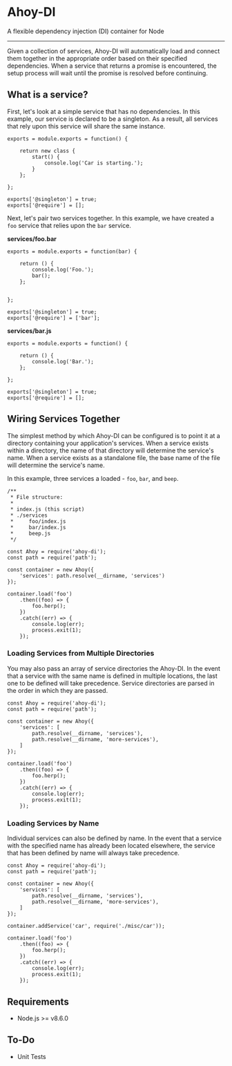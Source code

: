 # Ahoy-DI

A flexible dependency injection (DI) container for Node

---

Given a collection of services, Ahoy-DI will automatically load and connect them together in the appropriate order based on their specified dependencies. When a service that returns a promise is encountered, the setup process will wait until the promise is resolved before continuing.

## What is a service?

First, let's look at a simple service that has no dependencies. In this example, our service is declared to be a singleton. As a result, all services that rely upon this service will share the same instance.

```
exports = module.exports = function() {

    return new class {
        start() {
            console.log('Car is starting.');
        }
    };

};

exports['@singleton'] = true;
exports['@require'] = [];
```

Next, let's pair two services together. In this example, we have created a `foo` service that relies upon the `bar` service.

**services/foo.bar**

```
exports = module.exports = function(bar) {

	return () {
		console.log('Foo.');
		bar();
	};


};

exports['@singleton'] = true;
exports['@require'] = ['bar'];
```

**services/bar.js**

```
exports = module.exports = function() {

	return () {
		console.log('Bar.');
	};

};

exports['@singleton'] = true;
exports['@require'] = [];
```

## Wiring Services Together

The simplest method by which Ahoy-DI can be configured is to point it at a directory containing your application's services. When a service exists within a directory, the name of that directory will determine the service's name. When a service exists as a standalone file, the base name of the file will determine the service's name.

In this example, three services a loaded - `foo`, `bar`, and `beep`.

```
/**
 * File structure:
 *
 * index.js (this script)
 * ./services
 *     foo/index.js
 *     bar/index.js
 *     beep.js
 */
 
const Ahoy = require('ahoy-di');
const path = require('path');

const container = new Ahoy({
    'services': path.resolve(__dirname, 'services')
});

container.load('foo')
    .then((foo) => {
        foo.herp();
    })
    .catch((err) => {
        console.log(err);
        process.exit(1);
    });
```

### Loading Services from Multiple Directories

You may also pass an array of service directories the Ahoy-DI. In the event that a service with the same name is defined in multiple locations, the last one to be defined will take precedence. Service directories are parsed in the order in which they are passed.

```
const Ahoy = require('ahoy-di');
const path = require('path');

const container = new Ahoy({
    'services': [
    	path.resolve(__dirname, 'services'),
    	path.resolve(__dirname, 'more-services'),
    ]
});

container.load('foo')
    .then((foo) => {
        foo.herp();
    })
    .catch((err) => {
        console.log(err);
        process.exit(1);
    });
```

### Loading Services by Name

Individual services can also be defined by name. In the event that a service with the specified name has already been located elsewhere, the service that has been defined by name will always take precedence.

```
const Ahoy = require('ahoy-di');
const path = require('path');

const container = new Ahoy({
    'services': [
    	path.resolve(__dirname, 'services'),
    	path.resolve(__dirname, 'more-services'),
    ]
});

container.addService('car', require('./misc/car'));

container.load('foo')
    .then((foo) => {
        foo.herp();
    })
    .catch((err) => {
        console.log(err);
        process.exit(1);
    });
```

## Requirements

- Node.js >= v8.6.0

## To-Do

- Unit Tests